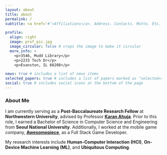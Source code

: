```yaml
---
layout: about
title: about
permalink: /
subtitle: <a href='#'>Affiliations</a>. Address. Contacts. Motto. Etc.

profile:
  align: right
  image: prof_pic.jpg
  image_circular: false # crops the image to make it circular
  more_info: >
    <p>3546, Mudd Library</p>
    <p>2233 Tech Dr</p>
    <p>Evanston, IL 60208</p>

news: true # includes a list of news items
selected_papers: true # includes a list of papers marked as "selected={true}"
social: true # includes social icons at the bottom of the page
---
```


### About Me

I am currently serving as a **Post-Baccalaureate Research Fellow** at **Northwestern University**, advised by Professor [**Karan Ahuja**](https://karan-ahuja.com). Prior to this role, I earned a Bachelor of Science in Computer Science and Engineering from **Seoul National University**. Additionally, I worked at the mobile game company, [**Awesomepiece**](https://awesomepiece.com), as a Full Stack Game Developer.

My research interests include **Human-Computer Interaction (HCI)**, **On-Device Machine Learning (ML)**, and **Ubiquitous Computing**.
